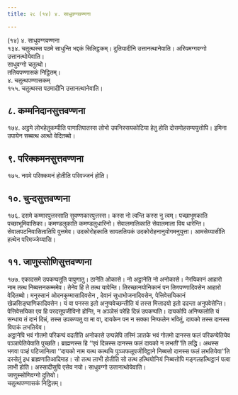```yaml
---
title: २८ (१४) ४. साधुवग्गवण्णना

---
```

(१४) ४. साधुवग्गवण्णना  
१३४. चतुत्थस्स पठमे साधुन्ति भद्दकं सिलिट्ठकम्। दुतियादीनि उत्तानत्थानेवाति। अरियमग्गवग्गो उत्तानत्थोयेवाति।  
साधुवग्गो चतुत्थो।  
ततियपण्णासकं निट्ठितम्।  
४. चतुत्थपण्णासकम्  
१५५. चतुत्थस्स पठमादीनि उत्तानत्थानेवाति।  


## ८. कम्मनिदानसुत्तवण्णना

१७४. अट्ठमे लोभहेतुकम्पीति पाणातिपातस्स लोभो उपनिस्सयकोटिया हेतु होति दोसमोहसम्पयुत्तोपि। इमिना उपायेन सब्बत्थ अत्थो वेदितब्बो।  


## ९. परिक्कमनसुत्तवण्णना

१७५. नवमे परिक्कमनं होतीति परिवज्जनं होति।  


## १०. चुन्दसुत्तवण्णना

१७६. दसमे कम्मारपुत्तस्साति सुवण्णकारपुत्तस्स। कस्स नो त्वन्ति कस्स नु त्वम्। पच्छाभूमकाति पच्छाभूमिवासिका। कमण्डलुकाति कमण्डलुधारिनो। सेवालमालिकाति सेवालमाला विय धारेन्ति। सेवालपटनिवासितातिपि वुत्तमेव। उदकोरोहकाति सायततियकं उदकोरोहनानुयोगमनुयुत्ता। आमसेय्यासीति हत्थेन परिमज्जेय्यासि।  


## ११. जाणुस्सोणिसुत्तवण्णना

१७७. एकादसमे उपकप्पतूति पापुणातु। ठानेति ओकासे। नो अट्ठानेति नो अनोकासे। नेरयिकानं आहारो नाम तत्थ निब्बत्तनकम्ममेव। तेनेव हि ते तत्थ यापेन्ति। तिरच्छानयोनिकानं पन तिणपण्णादिवसेन आहारो वेदितब्बो। मनुस्सानं ओदनकुम्मासादिवसेन , देवानं सुधाभोजनादिवसेन, पेत्तिवेसयिकानं खेळसिङ्घाणिकादिवसेन। यं वा पनस्स इतो अनुप्पवेच्छन्तीति यं तस्स मित्तादयो इतो ददन्ता अनुपवेसेन्ति। पेत्तिवेसयिका एव हि परदत्तूपजीविनो होन्ति, न अञ्ञेसं परेहि दिन्नं उपकप्पति। दायकोपि अनिप्फलोति यं सन्धाय तं दानं दिन्नं, तस्स उपकप्पतु वा मा वा, दायकेन पन न सक्का निप्फलेन भवितुं, दायको तस्स दानस्स विपाकं लभतियेव।  
अट्ठानेपि भवं गोतमो परिकप्पं वदतीति अनोकासे उप्पन्नेपि तस्मिं ञातके भवं गोतमो दानस्स फलं परिकप्पेतियेव पञ्ञापेतियेवाति पुच्छति। ब्राह्मणस्स हि ‘‘एवं दिन्नस्स दानस्स फलं दायको न लभती’’ति लद्धि। अथस्स भगवा पञ्हं पटिजानित्वा ‘‘दायको नाम यत्थ कत्थचि पुञ्ञफलूपजीविट्ठाने निब्बत्तो दानस्स फलं लभतियेवा’’ति दस्सेतुं इध ब्राह्मणातिआदिमाह। सो तत्थ लाभी होतीति सो तत्थ हत्थियोनियं निब्बत्तोपि मङ्गलहत्थिट्ठानं पत्वा लाभी होति। अस्सादीसुपि एसेव नयो। साधुवग्गो उत्तानत्थोयेवाति।  
जाणुस्सोणिवग्गो दुतियो।  
चतुत्थपण्णासकं निट्ठितम्।  
